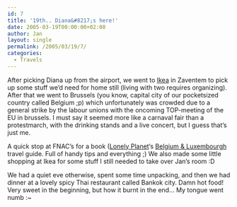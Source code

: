 ```yaml
---
id: 7
title: '19th.. Diana&#8217;s here!'
date: 2005-03-19T00:00:00+02:00
author: Jan
layout: single
permalink: /2005/03/19/7/
categories:
  - Travels
---
```

After picking Diana up from the airport, we went to [Ikea](http://www.ikea.be) in Zaventem to pick up some stuff we&#8217;d need for home still (living with two requires organizing). After that we went to Brussels (you know, capital city of our pocketsized country called Belgium ;p) which unfortunately was crowded due to a general strike by the labour unions with the oncoming TOP-meeting of the EU in brussels. I must say it seemed more like a carnaval fair than a protestmarch, with the drinking stands and a live concert, but I guess that&#8217;s just me. 

A quick stop at FNAC&#8217;s for a book ([Lonely Planet](http://www.lonelyplanet.com)&#8216;s [Belgium & Luxembourgh](http://shop.lonelyplanet.com/product_detail.cfm?productID=2551) travel guide. Full of handy tips and everything ;) We also made some little shopping at Ikea for some stuff I still needed to take over Jan&#8217;s room :D

We had a quiet eve otherwise, spent some time unpacking, and then we had dinner at a lovely spicy Thai restaurant called Bankok city. Damn hot food! Very sweet in the beginning, but how it burnt in the end&#8230; My tongue went numb :~